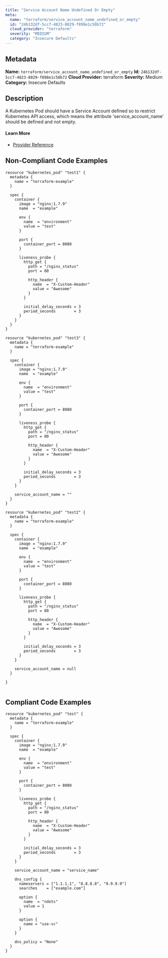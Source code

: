 ```yaml
---
title: "Service Account Name Undefined Or Empty"
meta:
  name: "terraform/service_account_name_undefined_or_empty"
  id: "24b132df-5cc7-4823-8029-f898e1c50b72"
  cloud_provider: "terraform"
  severity: "MEDIUM"
  category: "Insecure Defaults"
---
```

## Metadata
**Name:** `terraform/service_account_name_undefined_or_empty`
**Id:** `24b132df-5cc7-4823-8029-f898e1c50b72`
**Cloud Provider:** terraform
**Severity:** Medium
**Category:** Insecure Defaults
## Description
A Kubernetes Pod should have a Service Account defined so to restrict Kubernetes API access, which means the attribute 'service_account_name' should be defined and not empty.

#### Learn More

 - [Provider Reference](https://registry.terraform.io/providers/hashicorp/kubernetes/latest/docs/resources/pod#service_account_name)

## Non-Compliant Code Examples
```kubernetes
resource "kubernetes_pod" "test1" {
  metadata {
    name = "terraform-example"
  }

  spec {
    container {
      image = "nginx:1.7.9"
      name  = "example"

      env {
        name  = "environment"
        value = "test"
      }

      port {
        container_port = 8080
      }

      liveness_probe {
        http_get {
          path = "/nginx_status"
          port = 80

          http_header {
            name  = "X-Custom-Header"
            value = "Awesome"
          }
        }

        initial_delay_seconds = 3
        period_seconds        = 3
      }
    }
  }
}

```

```kubernetes
resource "kubernetes_pod" "test3" {
  metadata {
    name = "terraform-example"
  }

  spec {
    container {
      image = "nginx:1.7.9"
      name  = "example"

      env {
        name  = "environment"
        value = "test"
      }

      port {
        container_port = 8080
      }

      liveness_probe {
        http_get {
          path = "/nginx_status"
          port = 80

          http_header {
            name  = "X-Custom-Header"
            value = "Awesome"
          }
        }

        initial_delay_seconds = 3
        period_seconds        = 3
      }
    }

    service_account_name = ""
  }
}

```

```kubernetes
resource "kubernetes_pod" "test2" {
  metadata {
    name = "terraform-example"
  }

  spec {
    container {
      image = "nginx:1.7.9"
      name  = "example"

      env {
        name  = "environment"
        value = "test"
      }

      port {
        container_port = 8080
      }

      liveness_probe {
        http_get {
          path = "/nginx_status"
          port = 80

          http_header {
            name  = "X-Custom-Header"
            value = "Awesome"
          }
        }

        initial_delay_seconds = 3
        period_seconds        = 3
      }
    }

    service_account_name = null
  }

}


```

## Compliant Code Examples
```kubernetes
resource "kubernetes_pod" "test" {
  metadata {
    name = "terraform-example"
  }

  spec {
    container {
      image = "nginx:1.7.9"
      name  = "example"

      env {
        name  = "environment"
        value = "test"
      }

      port {
        container_port = 8080
      }

      liveness_probe {
        http_get {
          path = "/nginx_status"
          port = 80

          http_header {
            name  = "X-Custom-Header"
            value = "Awesome"
          }
        }

        initial_delay_seconds = 3
        period_seconds        = 3
      }
    }

    service_account_name = "service_name"

    dns_config {
      nameservers = ["1.1.1.1", "8.8.8.8", "9.9.9.9"]
      searches    = ["example.com"]

      option {
        name  = "ndots"
        value = 1
      }

      option {
        name = "use-vc"
      }
    }

    dns_policy = "None"
  }
}

```
